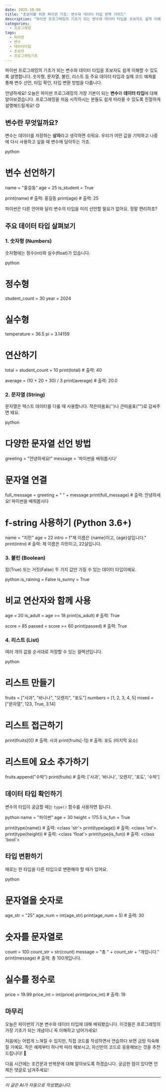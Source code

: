 ```yaml
---
date: 2025-10-08
title: "초보자를 위한 파이썬 기초: 변수와 데이터 타입 완벽 가이드"
description: "파이썬 프로그래밍의 기초가 되는 변수와 데이터 타입을 초보자도 쉽게 이해할 수 있도록 설명합니다. 숫자형, 문자열, 불린, 리스트 등 주요 데이터 타입과 실제 코드 예제를 통해 변수 선언, 타입 확인, 타입 변환 방법을 다룹니다."
categories:
  - 프로그래밍
tags:
  - 파이썬
  - 변수
  - 데이터타입
  - 초보자
  - 프로그래밍기초
---
```


파이썬 프로그래밍의 기초가 되는 변수와 데이터 타입을 초보자도 쉽게 이해할 수 있도록 설명합니다. 숫자형, 문자열, 불린, 리스트 등 주요 데이터 타입과 실제 코드 예제를 통해 변수 선언, 타입 확인, 타입 변환 방법을 다룹니다.

<!-- more -->

안녕하세요! 오늘은 파이썬 프로그래밍의 가장 기본이 되는 **변수**와 **데이터 타입**에 대해 알아보겠습니다. 프로그래밍을 처음 시작하시는 분들도 쉽게 따라올 수 있도록 친절하게 설명해드릴게요! 😊

## 변수란 무엇일까요?

변수는 데이터를 저장하는 **상자**라고 생각하면 쉬워요. 우리가 어떤 값을 기억하고 나중에 다시 사용하고 싶을 때 변수에 담아두는 거죠.

python
# 변수 선언하기
name = "홍길동"
age = 25
is_student = True

print(name)  # 출력: 홍길동
print(age)   # 출력: 25


파이썬은 다른 언어와 달리 변수의 타입을 미리 선언할 필요가 없어요. 정말 편리하죠?

## 주요 데이터 타입 살펴보기

### 1. 숫자형 (Numbers)

숫자형에는 정수(int)와 실수(float)가 있습니다.

python
# 정수형
student_count = 30
year = 2024

# 실수형
temperature = 36.5
pi = 3.14159

# 연산하기
total = student_count + 10
print(total)  # 출력: 40

average = (10 + 20 + 30) / 3
print(average)  # 출력: 20.0


### 2. 문자열 (String)

문자열은 텍스트 데이터를 다룰 때 사용합니다. 작은따옴표('')나 큰따옴표("")로 감싸주면 돼요.

python
# 다양한 문자열 선언 방법
greeting = "안녕하세요!"
message = '파이썬을 배워봅시다'

# 문자열 연결
full_message = greeting + " " + message
print(full_message)  # 출력: 안녕하세요! 파이썬을 배워봅시다

# f-string 사용하기 (Python 3.6+)
name = "지민"
age = 22
intro = f"제 이름은 {name}이고, {age}살입니다."
print(intro)  # 출력: 제 이름은 지민이고, 22살입니다.


### 3. 불린 (Boolean)

참(True) 또는 거짓(False) 두 가지 값만 가질 수 있는 데이터 타입이에요.

python
is_raining = False
is_sunny = True

# 비교 연산자와 함께 사용
age = 20
is_adult = age >= 18
print(is_adult)  # 출력: True

score = 85
passed = score >= 60
print(passed)  # 출력: True


### 4. 리스트 (List)

여러 개의 값을 순서대로 저장할 수 있는 컬렉션입니다.

python
# 리스트 만들기
fruits = ["사과", "바나나", "오렌지", "포도"]
numbers = [1, 2, 3, 4, 5]
mixed = ["문자열", 123, True, 3.14]

# 리스트 접근하기
print(fruits[0])  # 출력: 사과
print(fruits[-1])  # 출력: 포도 (마지막 요소)

# 리스트에 요소 추가하기
fruits.append("수박")
print(fruits)  # 출력: ['사과', '바나나', '오렌지', '포도', '수박']


## 데이터 타입 확인하기

변수의 타입이 궁금할 때는 `type()` 함수를 사용하면 됩니다.

python
name = "파이썬"
age = 30
height = 175.5
is_fun = True

print(type(name))    # 출력: <class 'str'>
print(type(age))     # 출력: <class 'int'>
print(type(height))  # 출력: <class 'float'>
print(type(is_fun))  # 출력: <class 'bool'>


## 타입 변환하기

때로는 한 타입을 다른 타입으로 변환해야 할 때가 있어요.

python
# 문자열을 숫자로
age_str = "25"
age_num = int(age_str)
print(age_num + 5)  # 출력: 30

# 숫자를 문자열로
count = 100
count_str = str(count)
message = "총 " + count_str + "개입니다."
print(message)  # 출력: 총 100개입니다.

# 실수를 정수로
price = 19.99
price_int = int(price)
print(price_int)  # 출력: 19


## 마무리

오늘은 파이썬의 기본 변수와 데이터 타입에 대해 배워봤습니다. 이것들은 프로그래밍의 가장 기초가 되는 개념이니 꼭 이해하고 넘어가세요!

처음에는 어렵게 느껴질 수 있지만, 직접 코드를 작성하면서 연습하다 보면 금방 익숙해질 거예요. 작은 예제부터 하나씩 따라 해보시고, 자신만의 코드로 응용해보는 것을 추천드립니다! 💪

다음 시간에는 조건문과 반복문에 대해 알아보도록 하겠습니다. 궁금한 점이 있다면 언제든 댓글로 남겨주세요!

---

*이 글은 AI가 자동으로 작성했습니다.*
